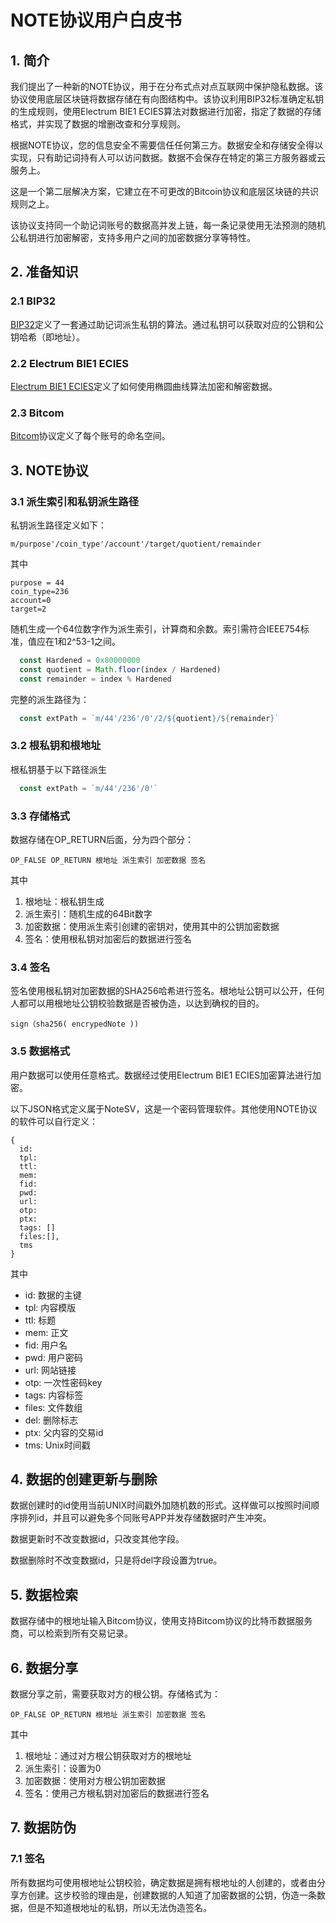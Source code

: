 # NOTE协议用户白皮书

## 1. 简介

我们提出了一种新的NOTE协议，用于在分布式点对点互联网中保护隐私数据。该协议使用底层区块链将数据存储在有向图结构中。该协议利用BIP32标准确定私钥的生成规则，使用Electrum BIE1 ECIES算法对数据进行加密，指定了数据的存储格式，并实现了数据的增删改查和分享规则。

根据NOTE协议，您的信息安全不需要信任任何第三方。数据安全和存储安全得以实现，只有助记词持有人可以访问数据。数据不会保存在特定的第三方服务器或云服务上。

这是一个第二层解决方案，它建立在不可更改的Bitcoin协议和底层区块链的共识规则之上。

该协议支持同一个助记词账号的数据高并发上链，每一条记录使用无法预测的随机公私钥进行加密解密，支持多用户之间的加密数据分享等特性。

## 2. 准备知识
### 2.1 BIP32

[BIP32](https://github.com/bitcoin/bips/blob/master/bip-0032.mediawiki)定义了一套通过助记词派生私钥的算法。通过私钥可以获取对应的公钥和公钥哈希（即地址）。

### 2.2 Electrum BIE1 ECIES

[Electrum BIE1 ECIES](https://github.com/benw46/BIE1)定义了如何使用椭圆曲线算法加密和解密数据。

### 2.3 Bitcom

[Bitcom](https://bitcom.planaria.network/#/?id=bitcom)协议定义了每个账号的命名空间。

## 3. NOTE协议
### 3.1 派生索引和私钥派生路径

私钥派生路径定义如下：


```plain
m/purpose'/coin_type'/account'/target/quotient/remainder
```
其中

```plain
purpose = 44
coin_type=236
account=0
target=2
```
随机生成一个64位数字作为派生索引，计算商和余数。索引需符合IEEE754标准，值应在1和2^53-1之间。

```javascript
  const Hardened = 0x80000000
  const quotient = Math.floor(index / Hardened)
  const remainder = index % Hardened
```
完整的派生路径为：

```javascript
  const extPath = `m/44'/236'/0'/2/${quotient}/${remainder}`
```
### 3.2 根私钥和根地址

根私钥基于以下路径派生

```javascript
  const extPath = `m/44'/236'/0'`
```
### 3.3 存储格式

数据存储在OP_RETURN后面，分为四个部分：


```plain
OP_FALSE OP_RETURN 根地址 派生索引 加密数据 签名
```
其中

1. 根地址：根私钥生成
2. 派生索引：随机生成的64Bit数字
3. 加密数据：使用派生索引创建的密钥对，使用其中的公钥加密数据
4. 签名：使用根私钥对加密后的数据进行签名
   
### 3.4 签名

签名使用根私钥对加密数据的SHA256哈希进行签名。根地址公钥可以公开，任何人都可以用根地址公钥校验数据是否被伪造，以达到确权的目的。

```plain
sign（sha256( encrypedNote ))
```
### 3.5 数据格式

用户数据可以使用任意格式。数据经过使用Electrum BIE1 ECIES加密算法进行加密。

以下JSON格式定义属于NoteSV，这是一个密码管理软件。其他使用NOTE协议的软件可以自行定义：

```plain
{
  id:
  tpl:
  ttl:
  mem:
  fid:
  pwd:
  url:
  otp:
  ptx:
  tags: []
  files:[],
  tms
}
```
其中

* id: 数据的主键
* tpl: 内容模版
* ttl: 标题
* mem: 正文
* fid: 用户名
* pwd: 用户密码
* url: 网站链接
* otp: 一次性密码key
* tags: 内容标签
* files: 文件数组
* del: 删除标志
* ptx: 父内容的交易id
* tms: Unix时间戳

## 4. 数据的创建更新与删除

数据创建时的id使用当前UNIX时间戳外加随机数的形式。这样做可以按照时间顺序排列id，并且可以避免多个同账号APP并发存储数据时产生冲突。

数据更新时不改变数据id，只改变其他字段。

数据删除时不改变数据id，只是将del字段设置为true。


## 5. 数据检索

数据存储中的根地址输入Bitcom协议，使用支持Bitcom协议的比特币数据服务商，可以检索到所有交易记录。


## 6. 数据分享

数据分享之前，需要获取对方的根公钥。存储格式为：


```plain
OP_FALSE OP_RETURN 根地址 派生索引 加密数据 签名
```
其中

1. 根地址：通过对方根公钥获取对方的根地址
2. 派生索引：设置为0
3. 加密数据：使用对方根公钥加密数据
4. 签名：使用己方根私钥对加密后的数据进行签名

## 7. 数据防伪
### 7.1 签名

所有数据均可使用根地址公钥校验，确定数据是拥有根地址的人创建的，或者由分享方创建。这步校验的理由是，创建数据的人知道了加密数据的公钥，伪造一条数据，但是不知道根地址的私钥，所以无法伪造签名。
